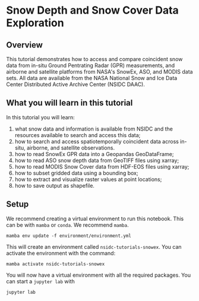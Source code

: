 # Snow Depth and Snow Cover Data Exploration 

## Overview

This tutorial demonstrates how to access and compare coincident snow data from in-situ Ground Pentrating Radar (GPR) measurements, and airborne and satellite platforms from NASA's SnowEx, ASO, and MODIS data sets. All data are available from the NASA National Snow and Ice Data Center Distributed Active Archive Center (NSIDC DAAC). 

## What you will learn in this tutorial

In this tutorial you will learn:

1. what snow data and information is available from NSIDC and the resources available to search and access this data;
2. how to search and access spatiotemporally coincident data across in-situ, airborne, and satellite observations.
3. how to read SnowEx GPR data into a Geopandas GeoDataFrame;
4. how to read ASO snow depth data from GeoTIFF files using xarray;
5. how to read MODIS Snow Cover data from HDF-EOS files using xarray;
6. how to subset gridded data using a bounding box;
5. how to extract and visualize raster values at point locations;
6. how to save output as shapefile.

## Setup

We recommend creating a virtual environment to run this notebook.  This can be with `mamba` or `conda`.  We recommend `mamba`.

```
mamba env update -f environment/environment.yml
```

This will create an environment called `nsidc-tutorials-snowex`. You can activate the environment with the command:

```
mamba activate nsidc-tutorials-snowex
```

You will now have a virtual environment with all the required packages.  You can start a `jupyter lab` with

```
jupyter lab
```

